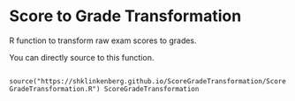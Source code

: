 # Score to Grade Transformation

R function to transform raw exam scores to grades.

You can directly source to this function.

` 
source("https://shklinkenberg.github.io/ScoreGradeTransformation/ScoreGradeTransformation.R")
ScoreGradeTransformation
`
